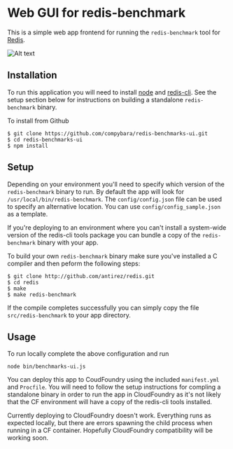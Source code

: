# Web GUI for redis-benchmark

This is a simple web app frontend for running the `redis-benchmark` tool for [Redis](http://github.com/antirez/redis).



![Alt text](https://raw.githubusercontent.com/compybara/redis-benchmarks-ui/master/screenshots/benchmarks-ui.png)

## Installation

To run this application you will need to install [node](https://nodejs.org/en/download/) and
[redis-cli](http://redis.io/topics/quickstart). See the setup section below for instructions on building a standalone
`redis-benchmark` binary.

To install from Github

    $ git clone https://github.com/compybara/redis-benchmarks-ui.git
    $ cd redis-benchmarks-ui
    $ npm install

## Setup

Depending on your environment you'll need to specify which version of the `redis-benchmark` binary to run. By default
the app will look for `/usr/local/bin/redis-benchmark`. The `config/config.json` file can be used to specify an
alternative location. You can use `config/config_sample.json` as a template.

If you're deploying to an environment where you can't install a system-wide version of the
redis-cli tools package you can bundle a copy of the `redis-benchmark` binary with your app.

To build your own `redis-benchmark` binary make sure you've installed a C compiler and then peform the following steps:

    $ git clone http://github.com/antirez/redis.git
    $ cd redis
    $ make
    $ make redis-benchmark

If the compile completes successfully you can simply copy the file `src/redis-benchmark` to your app directory.


## Usage

To run locally complete the above configuration and run

    node bin/benchmarks-ui.js

You can deploy this app to CoudFoundry using the included `manifest.yml` and `Procfile`. You will need to follow the
setup instructions for compling a standalone binary in order to run the app in CloudFoundry as it's not likely that the
CF environment will have a copy of the redis-cli tools installed.

Currently deploying to CloudFoundry doesn't work. Everything runs as expected locally, but there are errors spawning
the child process when running in a CF container. Hopefully CloudFoundry compatibility will be working soon.
